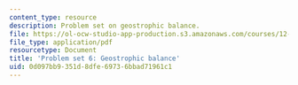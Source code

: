 ```yaml
---
content_type: resource
description: Problem set on geostrophic balance.
file: https://ol-ocw-studio-app-production.s3.amazonaws.com/courses/12-003-atmosphere-ocean-and-climate-dynamics-fall-2008/0d097bb9351d8dfe69736bbad71961c1_homework6.pdf
file_type: application/pdf
resourcetype: Document
title: 'Problem set 6: Geostrophic balance'
uid: 0d097bb9-351d-8dfe-6973-6bbad71961c1
---
```

